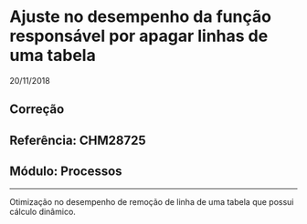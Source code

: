 # Ajuste no desempenho da função responsável por apagar linhas de uma tabela
20/11/2018
## Correção
## Referência: CHM28725
## Módulo: Processos
***

Otimização no desempenho de remoção de linha de uma tabela que possui cálculo dinâmico.